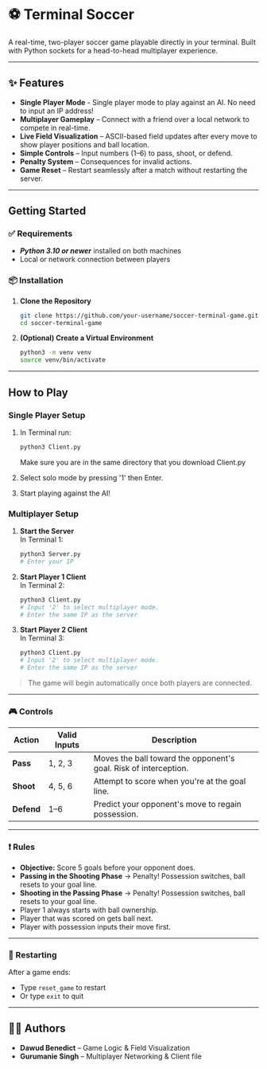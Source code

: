 # ⚽ Terminal Soccer

A real-time, two-player soccer game playable directly in your terminal. Built with Python sockets for a head-to-head multiplayer experience.

---

## ✨ Features

- **Single Player Mode** - Single player mode to play against an AI. No need to input an IP address!
- **Multiplayer Gameplay** – Connect with a friend over a local network to compete in real-time.
- **Live Field Visualization** – ASCII-based field updates after every move to show player positions and ball location.
- **Simple Controls** – Input numbers (1–6) to pass, shoot, or defend.
- **Penalty System** – Consequences for invalid actions.
- **Game Reset** – Restart seamlessly after a match without restarting the server.

---

## Getting Started

### ✅ Requirements

- ***Python 3.10 or newer*** installed on both machines
- Local or network connection between players

### 📦 Installation

1. **Clone the Repository**  
   ```bash
   git clone https://github.com/your-username/soccer-terminal-game.git
   cd soccer-terminal-game
   ```

2. **(Optional) Create a Virtual Environment**  
   ```bash
   python3 -m venv venv
   source venv/bin/activate
   ```

---

## How to Play

### Single Player Setup

1. In Terminal run:
   ```bash
   python3 Client.py
   ```
   Make sure you are in the same directory that you download Client.py

2. Select solo mode by pressing '1' then Enter.

3. Start playing against the AI!

### Multiplayer Setup

1. **Start the Server**  
   In Terminal 1:
   ```bash
   python3 Server.py
   # Enter your IP
   ```

2. **Start Player 1 Client**  
   In Terminal 2:
   ```bash
   python3 Client.py
   # Input '2' to select multiplayer mode.
   # Enter the same IP as the server
   ```

3. **Start Player 2 Client**  
   In Terminal 3:
   ```bash
   python3 Client.py
   # Input '2' to select multiplayer mode.
   # Enter the same IP as the server
   ```

> The game will begin automatically once both players are connected.

---

### 🎮 Controls

| Action       | Valid Inputs | Description                                                                 |
|--------------|--------------|-----------------------------------------------------------------------------|
| **Pass**     | 1, 2, 3      | Moves the ball toward the opponent's goal. Risk of interception.            |
| **Shoot**    | 4, 5, 6      | Attempt to score when you're at the goal line.                             |
| **Defend**   | 1–6          | Predict your opponent's move to regain possession.                         |

---

### ❗ Rules

- **Objective:** Score 5 goals before your opponent does.
- **Passing in the Shooting Phase** → Penalty! Possession switches, ball resets to your goal line.
- **Shooting in the Passing Phase** → Penalty! Possession switches, ball resets to your goal line.
- Player 1 always starts with ball ownership.
- Player that was scored on gets ball next.
- Player with possession inputs their move first.

---

### 🔄 Restarting

After a game ends:
- Type `reset_game` to restart
- Or type `exit` to quit

---

## 👨‍💼 Authors

- **Dawud Benedict** – Game Logic & Field Visualization
- **Gurumanie Singh** – Multiplayer Networking & Client file  
